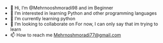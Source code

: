 - 👋 Hi, I’m @Mehrnooshmoradi98 and im Beginner
- 👀 I’m interested in learning Python and other programming languages 
- 🌱 I’m currently learning python 
- 💞️ I’m looking to collaborate on For now, I can only say that im trying to learn
- 📫 How to reach me Mehrnoshmoradi77@gmail.com 

<!---
Mehrnooshmoradi98/Mehrnooshmoradi98 is a ✨ special ✨ repository because its `README.md` (this file) appears on your GitHub profile.
You can click the Preview link to take a look at your changes.
--->
